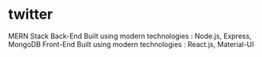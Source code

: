 # twitter
MERN Stack
Back-End Built using modern technologies : Node.js, Express, MongoDB
Front-End Built using modern technologies : React.js, Material-UI
